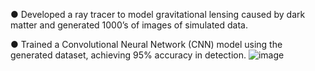  ● Developed a ray tracer to model gravitational lensing caused by dark matter and generated 1000’s of
 images of simulated data.
 
 ● Trained a Convolutional Neural Network (CNN) model using the generated dataset, achieving 95%
 accuracy in detection.
![image](https://github.com/user-attachments/assets/95bb1b5c-d922-4f07-ad78-a27d2ab729cd)

